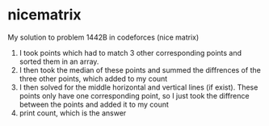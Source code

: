 # nicematrix
My solution to problem 1442B in codeforces (nice matrix)

1. I took points which had to match 3 other corresponding points and sorted them in an array.
2. I then took the median of these points and summed the diffrences of the three other points, which added to my count
3. I then solved for the middle horizontal and vertical lines (if exist). These points only have one corresponding point, so I just took the diffrence between the points and added it to my count
4. print count, which is the answer
